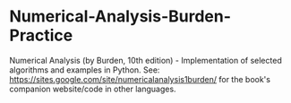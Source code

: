 # Numerical-Analysis-Burden-Practice
Numerical Analysis (by Burden, 10th edition) - Implementation of selected algorithms and examples in Python.
See: https://sites.google.com/site/numericalanalysis1burden/ for the book's companion website/code in other languages.

